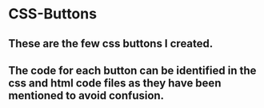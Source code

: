 # CSS-Buttons

## These are the few css buttons I created. 

## The code for each button can be identified in the css and html code files as they have been mentioned to avoid confusion.
